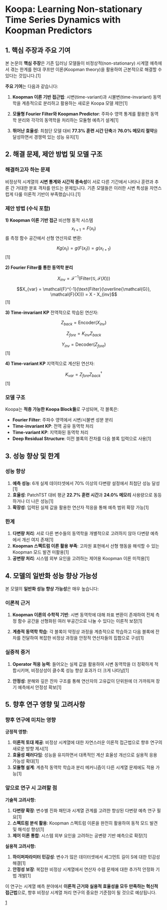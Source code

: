 # Koopa: Learning Non-stationary Time Series Dynamics with Koopman Predictors

## 1. 핵심 주장과 주요 기여

본 논문의 **핵심 주장**은 기존 딥러닝 모델들이 비정상적(non-stationary) 시계열 예측에서 겪는 한계를 현대 쿠프만 이론(Koopman theory)을 활용하여 근본적으로 해결할 수 있다는 것입니다.[1]

**주요 기여**는 다음과 같습니다:

1. **Koopman 이론 기반 접근법**: 시변(time-variant)과 시불변(time-invariant) 동역학을 계층적으로 분리하고 활용하는 새로운 Koopa 모델 제안[1]

2. **모듈형 Fourier Filter와 Koopman Predictor**: 주파수 영역 통계를 활용한 동역학 분리와 각각의 동역학을 처리하는 모듈형 예측기 설계[1]

3. **뛰어난 효율성**: 최첨단 모델 대비 **77.3% 훈련 시간 단축**과 **76.0% 메모리 절약**을 달성하면서 경쟁력 있는 성능 유지[1]

## 2. 해결 문제, 제안 방법 및 모델 구조

### 해결하고자 하는 문제
비정상적 시계열의 **시변 통계와 시간적 종속성**이 서로 다른 기간에서 나타나 훈련과 추론 간 거대한 분포 격차를 만드는 문제입니다. 기존 모델들은 이러한 시변 특성을 자연스럽게 다룰 이론적 기반이 부족했습니다.[1]

### 제안 방법 (수식 포함)

**1) Koopman 이론 기반 접근**
비선형 동적 시스템 $$x_{t+1} = F(x_t)$$를 측정 함수 공간에서 선형 연산자로 변환:

$$K g(x_t) = g(F(x_t)) = g(x_{t+1})$$[1]

**2) Fourier Filter를 통한 동역학 분리**

$$X_{inv} = \mathcal{F}^{-1}(\text{Filter}(\mathcal{G}, \mathcal{F}(X)))$$

$$X_{var} = \mathcal{F}^{-1}(\text{Filter}(\overline{\mathcal{G}}, \mathcal{F}(X))) = X - X_{inv}$$[1]

**3) Time-invariant KP**
전역적으로 학습된 연산자:

$$Z_{back} = \text{Encoder}(X_{inv})$$

$$Z_{fore} = K_{inv}Z_{back}$$

$$Y_{inv} = \text{Decoder}(Z_{fore})$$[1]

**4) Time-variant KP**
지역적으로 계산된 연산자:

$$K_{var} = Z_{fore}Z_{back}^{\dagger}$$[1]

### 모델 구조
Koopa는 **적층 가능한 Koopa Block들**로 구성되며, 각 블록은:
- **Fourier Filter**: 주파수 영역에서 시변/시불변 성분 분리
- **Time-invariant KP**: 전역 공유 동역학 처리
- **Time-variant KP**: 지역화된 동역학 처리
- **Deep Residual Structure**: 이전 블록의 잔차를 다음 블록 입력으로 사용[1]

## 3. 성능 향상 및 한계

### 성능 향상
1. **예측 성능**: 6개 실제 데이터셋에서 70% 이상의 다변량 설정에서 최첨단 성능 달성[1]
2. **효율성**: PatchTST 대비 평균 **22.7% 훈련 시간**과 **24.0% 메모리** 사용량으로 동등하거나 더 나은 성능[1]
3. **확장성**: 입력된 실제 값을 활용한 연산자 적응을 통해 예측 범위 확장 가능[1]

### 한계
1. **다변량 처리**: 서로 다른 변수들의 동역학을 개별적으로 고려하지 않아 다변량 예측에서 개선 여지 존재[1]
2. **Koopman 스펙트럼 이론 활용 부족**: 고차원 표현에서 선형 행동을 해석할 수 있는 Koopman 모드 발견 미활용[1]
3. **공변량 처리**: 시스템 외부 요인을 고려하는 제어용 Koopman 이론 미적용[1]

## 4. 모델의 일반화 성능 향상 가능성

본 모델의 **일반화 성능 향상 가능성**은 매우 높습니다:

### 이론적 근거
1. **Koopman 이론의 수학적 기반**: 시변 동역학에 대해 좌표 변환이 존재하여 전체 측정 함수 공간을 선형화된 여러 부공간으로 나눌 수 있다는 이론적 보장[1]

2. **계층적 동역학 학습**: 각 블록이 약정상 과정을 계층적으로 학습하고 다음 블록에 잔차를 전달하여 복잡한 비정상 과정을 안정적 연산자들의 집합으로 구성[1]

### 실증적 증거
1. **Operator 적응 능력**: 들어오는 실제 값을 활용하여 시변 동역학을 더 정확하게 적합시키며, 비정상성이 클수록 성능 향상 효과가 더 크게 나타남[1]

2. **안정성**: 분해와 깊은 잔차 구조를 통해 연산자의 고유값이 단위원에 더 가까워져 장기 예측에서 안정성 확보[1]

## 5. 향후 연구 영향 및 고려사항

### 향후 연구에 미치는 영향

**긍정적 영향:**
1. **이론적 토대 제공**: 비정상 시계열에 대한 자연스러운 이론적 접근법으로 향후 연구의 새로운 방향 제시[1]
2. **효율성 패러다임**: 성능을 유지하면서 대폭적인 계산 효율성 개선으로 실용적 응용 가능성 확대[1]
3. **모듈형 설계**: 계층적 동역학 학습과 분리 메커니즘이 다른 시계열 문제에도 적용 가능[1]

### 앞으로 연구 시 고려할 점

**기술적 고려사항:**
1. **다변량 확장**: 변수별 진화 패턴과 시계열 관계를 고려한 향상된 다변량 예측 연구 필요[1]
2. **스펙트럼 분석 활용**: Koopman 스펙트럼 이론을 완전히 활용하여 동적 모드 발견 및 해석성 향상[1]
3. **제어 이론 통합**: 시스템 외부 요인을 고려하는 공변량 기반 예측으로 확장[1]

**실용적 고려사항:**
1. **하이퍼파라미터 민감성**: 변수가 많은 데이터셋에서 세그먼트 길이 S에 대한 민감성 해결[1]
2. **안정성 보장**: 복잡한 비정상 시계열에서 연산자 수렴 문제에 대한 추가적 안정화 기법 개발[1]

이 연구는 시계열 예측 분야에서 **이론적 근거와 실용적 효율성을 모두 만족하는 혁신적 접근법**으로, 향후 비정상 시계열 처리 연구의 중요한 기준점이 될 것으로 예상됩니다.

[1](https://ppl-ai-file-upload.s3.amazonaws.com/web/direct-files/attachments/65988149/a0f2077d-646a-4721-a85e-2273620ea7b9/2305.18803v2.pdf)
